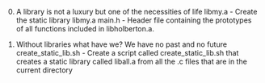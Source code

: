 0. A library is not a luxury but one of the necessities of life
libmy.a - Create the static library libmy.a
main.h - Header file containing the prototypes of all functions included in
libholberton.a.

1. Without libraries what have we? We have no past and no future
create_static_lib.sh - Create a script called create_static_lib.sh that creates a static library called liball.a from all the .c files that are in the current 
directory




